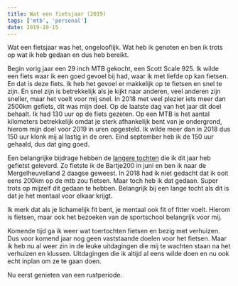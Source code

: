 ```yaml
---
title: Wat een fietsjaar (2019)
tags: ['mtb', 'personal']
date: 2019-10-15
---
```


Wat een fietsjaar was het, ongelooflijk. Wat heb ik genoten en ben ik trots op wat ik heb gedaan en dus heb bereikt.

Begin vorig jaar een 29 inch MTB gekocht, een Scott Scale 925. Ik wilde een fiets waar ik een goed gevoel bij had, waar ik met liefde op kan fietsen. En dat is deze fiets. Ik heb het gevoel er makkelijk op te fietsen en snel te zijn. En snel zijn is betrekkelijk als je kijkt naar anderen, veel anderen zijn sneller, maar het voelt voor mij snel.
In 2018 met veel plezier iets meer dan 2500km gefiets, dit was mijn doel. Op de laatste dag van het jaar dit doel behaalt. Ik had 130 uur op de fiets gezeten. Op een MTB is het aantal kilometers betrekkelijk omdat je sterk afhankelijk bent van je ondergrond, hierom mijn doel voor 2019 in uren opgesteld. Ik wilde meer dan in 2018 dus 150 uur klonk mij al lastig in de oren.
Eind september heb ik de 150 uur gehaald, dus dat ging goed.

Een belangrijke bijdrage hebben de <a href="/mountainbiking">langere tochten</a> die ik dit jaar heb gefietst geleverd. Zo fietste ik de Bartje200 in juni en ben ik naar de Mergelheuvelland 2 daagse geweest. In 2018 had ik niet gedacht dat ik ooit eens 200km op de mtb zou fietsen. Maar toch heb ik dat gedaan. Super trots op mijzelf dit gedaan te hebben.
Belangrijk bij een lange tocht als dit is dat je het mentaal voor elkaar krijgt.

Ik merk dat als je lichamelijk fit bent, je mentaal ook fit of fitter voelt. Hierom is fietsen, maar ook het bezoeken van de sportschool belangrijk voor mij.

Komende tijd ga ik weer wat toertochten fietsen en bezig met verhuizen. Dus voor komend jaar nog geen vaststaande doelen voor het fietsen. Maar ik heb nu al weer zin in de leuke uitdagingen die mij te wachten staan na het verhuizen en klussen. Uitdagingen die ik altijd al eens wilde doen en nu ook echt inplan om ze te gaan doen. 

Nu eerst genieten van een rustperiode.

